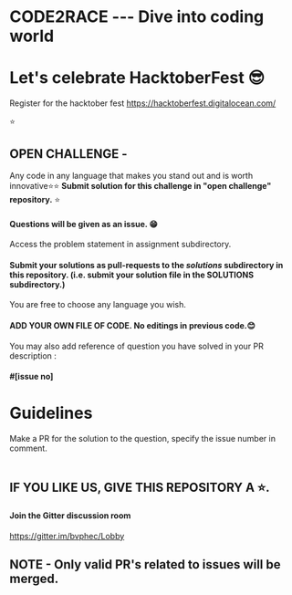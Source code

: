 # CODE2RACE --- Dive into coding world 
# Let's celebrate HacktoberFest 😎
Register for the hacktober fest https://hacktoberfest.digitalocean.com/

⭐
## OPEN CHALLENGE - 
Any code in any language that makes you stand out and is worth innovative⭐⭐
<b>Submit solution for this challenge in "open challenge" repository.</b>
⭐

#### Questions will be given as an issue. 😁
Access the problem statement in assignment subdirectory.


#### Submit your solutions as pull-requests to the *solutions* subdirectory in this repository. (i.e. submit your solution file in the SOLUTIONS subdirectory.)
You are free to choose any language you wish. <br> 
#### ADD YOUR OWN FILE OF CODE. No editings in previous code.😊
You may also add reference of question you have solved in your PR description : 
####  #[issue no] 

Guidelines
==========

Make a PR for the solution to the question, specify the issue number in comment.
<br><br>

## IF YOU LIKE US, GIVE THIS REPOSITORY A ⭐.
#### Join the Gitter discussion room  <br>
https://gitter.im/bvphec/Lobby

## NOTE - Only valid PR's related to issues will be merged.

